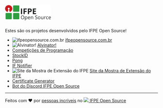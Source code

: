<h1>
    <a target="blank" href="https://ifpeopensource.com.br" rel="noopener">
        <img alt="IFPE Open Source" title="Acesse nosso site" src="https://raw.githubusercontent.com/ifpeopensource/.github/605cf806eb5dc43e76a939a62839eed31f98a451/assets/logotype_horizontal_dark.svg" width="30%" />
    </a>
</h1>

Estes são os projetos desenvolvidos pelo IFPE Open Source!

- ![ifpeopensource.com.br](https://www.ifpeopensource.com.br/favicon-16x16.png) [ifpeopensource.com.br](https://ifpeopensource.com.br)
- ![Alvinator!](https://projetos.ifpeopensource.com.br/alvinator/assets/fabicon.ico) [Alvinator!](https://projetos.ifpeopensource.com.br/alvinator/)
- [Competições de Programação](https://github.com/ifpeopensource/competicoes-de-programacao)
- [StockID](https://github.com/ifpeopensource/StockID)
- [Pong](https://github.com/ifpeopensource/pong)
- [IF Notifier](https://github.com/ifpeopensource/if-notifier)
- ![Site da Mostra de Extensão do IFPE](https://mostraextensaoifpe.vercel.app/assets/favicon.png) [Site da Mostra de Extensão do IFPE](https://mostraextensaoifpe.vercel.app)
- [Certificate Generator](https://github.com/ifpeopensource/certificate-generator)
- [Bot do Discord IFPE Open Source](https://github.com/ifpeopensource/bot-discord)

---

Feitos com ♥ por [pessoas incríveis](https://github.com/orgs/ifpeopensource/people) no [<img src="https://github.com/ifpeopensource.png" width="15px"/> IFPE Open Source](https://ifpeopensource.com.br)
